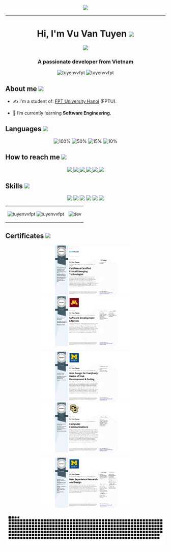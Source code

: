 <p align="center">
  <img src="https://github.com/thompsonemerson/thompsonemerson/raw/master/cover-thompson.png" height="200"/>
</p>
<hr>
<h1 align="center">Hi, I'm Vu Van Tuyen <img src="https://media.giphy.com/media/hvRJCLFzcasrR4ia7z/giphy.gif" width="35"></h1>
<p align="center"><img src="https://img.icons8.com/color/48/000000/vietnam-circular.png"/></p>
<h3 align="center">A passionate developer from Vietnam </h3>
<p align="center"> <img src="https://komarev.com/ghpvc/?username=tuyenvvfpt" alt="tuyenvvfpt" /> <img src="https://badges.pufler.dev/repos/tuyenvvfpt" alt="tuyenvvfpt" /> </p>
<h2>About me <img src="https://img.icons8.com/bubbles/48/000000/man-in-blue-jacket-information.png"/> </h2>

- ✍ I'm a student of: [FPT University Hanoi](https://hanoi.fpt.edu.vn/) (FPTU).

- 🌱 I’m currently learning **Software Engineering.**
<h2> Languages <img src="https://img.icons8.com/external-flaticons-flat-flat-icons/48/000000/external-languages-digital-nomading-relocation-flaticons-flat-flat-icons.png"/> </h2>
<p align="center">
  <img src="https://img.icons8.com/color/48/000000/vietnam.png" title="100%"/>
  <img src="https://img.icons8.com/color/48/000000/great-britain.png" title="50%"/>
  <img src="https://img.icons8.com/color/48/000000/japan.png" title = "15%"/>
  <img src="https://img.icons8.com/color/48/000000/south-korea.png" title ="10%"/>
          </p>

<h2> How to reach me <img src="https://img.icons8.com/bubbles/48/000000/contact-card.png"/> </h2>

<p align="center">
  <a href="https://www.linkedin.com/in/vu-tuyen-00186a221/" target="_blank">
    <img src="https://img.icons8.com/fluent/48/000000/linkedin.png"/>
  </a>
  <a href="https://www.facebook.com/tuyenko.luyenthuyen/" alt="Facebook">
    <img src="https://img.icons8.com/fluent/48/000000/facebook-new.png" target="_blank" />
  </a> 
  <a href="https://www.instagram.com/_tuyenvudzvcl_/" alt="Instagram">
     <img src="https://img.icons8.com/fluency/48/ffffff/instagram-new.png" target="_blank" />
  </a> 
  <a href="https://github.com/Tuyenvvfpt" alt="Github">
    <img src="https://img.icons8.com/fluent/48/000000/github.png"/>
  </a> 
  <a href="https://www.youtube.com/channel/UCrIYeV633nBvjQysF-NmnPA" alt="Youtube channel" target="_blank" >
    <img src="https://img.icons8.com/fluent/48/000000/youtube-play.png"/>
  </a>
  <a href="mailto:tuyenvvhe151078@fpt.edu.vn" alt="Email">
    <img src="https://img.icons8.com/fluent/48/000000/mailing.png"/>
  </a>
</p>

<h2> Skills <img src="https://img.icons8.com/external-flaticons-flat-flat-icons/48/000000/external-skills-resume-flaticons-flat-flat-icons-6.png"/></h2> 
<p align="center">
  <img src="https://img.icons8.com/color/48/ffffff/c-programming.png"/>
  <img src="https://img.icons8.com/color/48/000000/visual-studio-code-2019.png"/>
    <img src="https://img.icons8.com/color/48/000000/mysql-logo.png"/>
  <img src="https://img.icons8.com/color/48/000000/github-2.png"/>
  <img src="https://img.icons8.com/color/48/000000/visual-studio-2019.png"/>
<img src="https://img.icons8.com/windows/48/ffffff/netbeans.png"/>
</p>

<table style="width:100%;">
  <tr>
    <td>
      <img src="https://github-readme-stats.vercel.app/api/top-langs/?username=tuyenvvfpt&bg_color=FFFFFF00&text_color=179fa3&layout=compact&hide=CSS&langs_count=10&custom_title=Top%20languages%20used%20" alt="tuyenvvfpt" width="100%"/>
      <img src="https://github-readme-stats.vercel.app/api?username=tuyenvvfpt&bg_color=FFFFFF00&text_color=179fa3&show_icons=true&count_private=true&include_all_commits=true&custom_title=Works%20on%20Github%20" alt="tuyenvvfpt" width="100%"/>
    </td>
    <td>
      <p align="center"> 
        <img src="https://cdn.dribbble.com/users/1059583/screenshots/4171367/coding-freak.gif" alt="dev" width="100%"/>
      </p>
    </td>
  </tr>
</table>

<h2> Certificates <img src="https://img.icons8.com/external-flaticons-flat-flat-icons/48/000000/external-certificate-online-education-flaticons-flat-flat-icons.png"/> </h2> 

<p align="center">
  <a href="https://coursera.org/share/884df49d57d6c5b763c3d9d3df476665">
    <img alt="CertNexus Certified Ethical Emerging Technologist" title="CertNexus Certified Ethical Emerging Technologist" src="certificates/4.jpeg" width="300px" />
   </a>

  <a href="https://coursera.org/share/1ad7062132f5ef8267d3adcd4273abc4">
    <img alt="Software Development Lifecycle" title="Software Development Lifecycle" src="certificates/3.jpeg" width="300px" />
  </a>
</p>

<p align="center">
  <a href="https://coursera.org/share/5fd2c08b86c5569c243e641f7bfcf681">
    <img alt="Web Design for Everybody: Basics of Web Development & Coding" title="Web Design for Everybody: Basics of Web Development & Coding" src="certificates/2.jpeg" width="300px" />
  </a>
  <a href="https://coursera.org/share/5597fc94bdc787cd879580beca565418">
    <img alt="Computer Communications" title="Computer Communications" src="certificates/1.jpeg" width="300px" />
  </a>
</p>

<p align="center">
  <a href="https://coursera.org/share/8cc50889112f40c0d387464b30a87e17">
    <img alt="User Experience Research and Design" title="User Experience Research and Design"  src="certificates/5.jpeg" width="300px" />
  </a>
</p>

<p align="center">
  <img  src="https://raw.githubusercontent.com/Elanza-48/Elanza-48/main/resources/img/github-contribution-grid-snake.svg"
    alt="example" />
</p>
